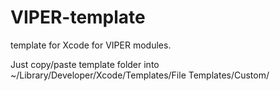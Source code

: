 # VIPER-template
template for Xcode for VIPER modules.

Just copy/paste template folder into ~/Library/Developer/Xcode/Templates/File Templates/Custom/

